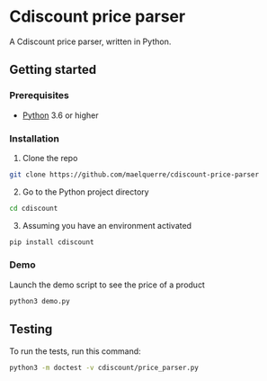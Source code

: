 # Cdiscount price parser

A Cdiscount price parser, written in Python.

## Getting started

### Prerequisites

- [Python](https://www.python.org/) 3.6 or higher

### Installation

1. Clone the repo
```sh
git clone https://github.com/maelquerre/cdiscount-price-parser
```
2. Go to the Python project directory
```sh
cd cdiscount
```
3. Assuming you have an environment activated
```sh
pip install cdiscount
```

### Demo

Launch the demo script to see the price of a product
```sh
python3 demo.py
```

## Testing

To run the tests, run this command:
```sh
python3 -m doctest -v cdiscount/price_parser.py
```
